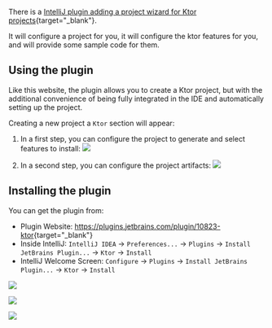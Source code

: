 [//]: # (title: IntelliJ IDEA)
[//]: # (caption: Setting up Project in IntelliJ IDEA)
[//]: # (category: quickstart)
[//]: # (toc: true)
[//]: # (permalink: /quickstart/quickstart/intellij-idea.html)
[//]: # (redirect_from: redirect_from)
[//]: # (- /quickstart/intellij-idea.html: - /quickstart/intellij-idea.html)

There is a [IntelliJ plugin adding a project wizard for Ktor projects](https://plugins.jetbrains.com/plugin/10823-ktor){target="_blank"}.

It will configure a project for you, it will configure the ktor features for you, and will provide some sample code for them. 

## Using the plugin

Like this website, the plugin allows you to create a Ktor project, but with the
additional convenience of being fully integrated in the IDE and automatically setting up
the project.

Creating a new project a `Ktor` section will appear:

1) In a first step, you can configure the project to generate and select features to install:
![](ktor-plugin-1.png)

2) In a second step, you can configure the project artifacts:
![](ktor-plugin-2.png)

## Installing the plugin

You can get the plugin from:

* Plugin Website: <https://plugins.jetbrains.com/plugin/10823-ktor>{target="_blank"}
* Inside IntelliJ: `IntelliJ IDEA` → `Preferences...` → `Plugins` → `Install JetBrains Plugin...` → `Ktor` → `Install`
* IntelliJ Welcome Screen: `Configure` → `Plugins` → `Install JetBrains Plugin...` → `Ktor` → `Install`

![](install01.png)

![](install2.png)

![](install3.png)